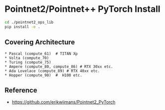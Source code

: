 # Pointnet2/Pointnet++ PyTorch Install

```bash
cd ./pointnet2_ops_lib
pip install -e .
```

## Covering Architecture 
```
* Pascal (compute_61)  # TITAN Xp
* Volta (compute_70)
* Turing (compute_75)
* Ampere (compute_80, compute_86) # RTX 30xx etc.
* Ada Lovelace (compute_89) # RTX 40xx etc.
* Hopper (compute_90)  #  H100 etc.
```

## Reference
* https://github.com/erikwijmans/Pointnet2_PyTorch
